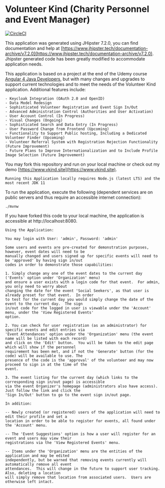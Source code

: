 # Volunteer Kind (Charity Personnel and Event Manager)

[![CircleCI](https://circleci.com/gh/rjboyce/volunteerkind/tree/angular12.svg?style=svg)](https://circleci.com/gh/rjboyce/volunteerkind/tree/angular12)

This application was generated using JHipster 7.2.0, you can find documentation and help at [https://www.jhipster.tech/documentation-archive/v7.2.0](https://www.jhipster.tech/documentation-archive/v7.2.0).
Jhipster generated code has been greatly modified to accommodate application needs.

This application is based on a project at the end of the Udemy course [Angular 4 Java Developers](https://www.udemy.com/course/angular-4-java-developers/?src=sac&kw=angular+4),
but with many changes and upgrades to support current technologies and to meet the needs of the Volunteer Kind application. Additional features include:

```
- Keycloak Integration (OAuth 2.0 and OpenID)
- Data Model Redesign
- Sophisticated Volunteer Registration and Event Sign In/Out
- Advanced Administration Control (Authorities and User Activation)
- User Account Control (In Progress)
- Visual Changes (Ongoing)
- Sophisticated Search and Data Entry (In Progress)
- User Password Change from Frontend (Upcoming)
- Functionality to Support Public hosting, Including a Dedicated Volunteer Finder (Upcoming)
- Volunteer Referral System with Registration Rejection Functionality (Future Improvement)
- Future Plans to Improve Internationalization and to Include Profile Image Selection (Future Improvement)

```

You may fork this repository and run on your local machine or check out my demo [https://www.vkind.site](https://www.vkind.site).

`Running this Application locally requires Node.js (latest LTS) and the most recent JDK 11`

To run the application, execute the following (dependent services are on public servers and thus require an accessible internet connection):

```
./mvnw
```

If you have forked this code to your local machine, the application is accessible at http://localhost:8080.

```
Using the Application:

You may login with User: 'admin', Password: 'admin'

Some users and events are pre-created for demonstration purposes, however, event dates will need to be
manually changed and users signed up for specific events will need to be 'approved' by having sign in/out
codes in order to demonstrate those capabilities:

1. Simply change any one of the event dates to the current day ('Events' option under 'Organization' menu)
and ensure a user exists with a login code for that event.  For admin, you only need to worry about
changing the date for the event 'Social Seekers', as that user is already preset for that event.  In order
to test for the current day you would simply change the date of the event to the current day.  The sign
in/out code for the logged in user is viewable under the 'Account' menu, under the 'View Registered Events'
option.

2. You can check for user registration (as an administrator) for specific events and edit entries via
'Event Attendances' option under the 'Organization' menu (the event name will be listed with each record)
and click on the 'Edit' button.  You will be taken to the edit page which will show if the personnel
requirement has been met, and if not the 'Generate' button (for the code) will be available to use. The
presence of the code is the 'approval' of the volunteer and may now proceed to sign in at the time of the
event.

3. The event listing for the current day (which links to the corresponding sign in/out page) is accessible
via the event Organizer's homepage (administrators also have access).  Just follow the link and click the
'Sign In/Out' button to go to the event sign in/out page.

In addition:

-- Newly created (or registered) users of the application will need to edit their profile and set a
location in order to be able to register for events, all found under the 'Account' menu.

-- The 'Event Suggestions' option is how a user will register for an event and users may view their
registrations via the 'View Registered Events' menu.

-- Items under the 'Organization' menu are the entities of the application and may be edited
independently, but be warned that removing events currently will automatically remove all event
attendances.  This will change in the future to support user tracking.  Also, deleting a location
will simply remove that location from associated users.  Users are otherwise left intact.

```
